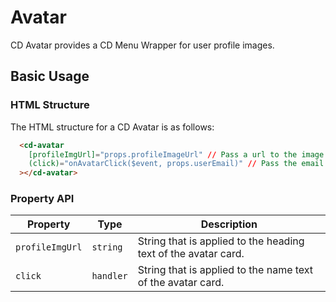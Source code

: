 # Avatar

CD Avatar provides a CD Menu Wrapper for user profile images.

## Basic Usage

### HTML Structure

The HTML structure for a CD Avatar is as follows:

```html
  <cd-avatar
    [profileImgUrl]="props.profileImageUrl" // Pass a url to the image resource
    (click)="onAvatarClick($event, props.userEmail)" // Pass the email of the user to the handler
  ></cd-avatar>
```

### Property API

| Property        | Type      | Description                                                    |
| --------------- | --------- | -------------------------------------------------------------- |
| `profileImgUrl` | `string`  | String that is applied to the heading text of the avatar card. |
| `click`         | `handler` | String that is applied to the name text of the avatar card.    |

